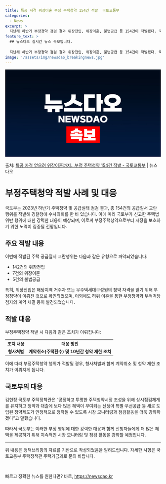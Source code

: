 ```yaml
---
title: 특공 자격 위장이혼 부정 주택청약 154건 적발  국토교통부
categories:
  - News
excerpt: >
  지난해 하반기 부정청약 점검 결과 위장전입, 위장이혼, 불법공급 등 154건이 적발됐다. 국토교통부는 202…
feature_text: >
  ## 뉴스다오 실시간 뉴스 속보입니다.

  지난해 하반기 부정청약 점검 결과 위장전입, 위장이혼, 불법공급 등 154건이 적발됐다. 국토교통부는 202…
image: '/assets/img/newsdao_breakingnews.jpg'
---
```


![뉴스다오 속보](/assets/img/newsdao_breakingnews.jpg)

<p>출처: <a href="https://newsdao.kr/3605" rel="dofollow">특공 자격 얻으려 위장이혼까지…부정 주택청약 154건 적발 - 국토교통부</a> | 뉴스다오</p>

<h1>부정주택청약 적발 사례 및 대응</h1>
<p data-ke-size="size16">국토부는 2023년 하반기 주택청약 및 공급실태 점검 결과, 총 154건의 공급질서 교란행위를 적발해 경찰청에 수사의뢰를 한 바 있습니다. 이에 따라 국토부가 신고한 주택법 위반 행위에 대한 강력한 대응이 예상되며, 이로써 부정주택청약으로부터 시장을 보호하기 위한 노력이 집중될 전망입니다.</p>

<h2 data-ke-size="size26">주요 적발 내용</h2>
<p data-ke-size="size16">이번에 적발된 주택 공급질서 교란행위는 다음과 같은 유형으로 파악되었습니다:</p>
<ul>
  <li>142건의 위장전입</li>
  <li>7건의 위장이혼</li>
  <li>5건의 불법공급</li>
</ul>
<p data-ke-size="size16">특히, 위장전입은 해당지역 거주자 또는 무주택세대구성원의 청약 자격을 얻기 위해 부정청약이 이뤄진 것으로 확인되었으며, 이외에도 허위 이혼을 통한 부정청약과 부적격당첨자의 계약 체결 등이 발견되었습니다.</p>

<h2 data-ke-size="size26">적발 대응</h2>
<p data-ke-size="size16">부정주택청약 적발 시 다음과 같은 조치가 이뤄집니다:</p>
<table>
  <tr>
    <th>조치 내용</th>
    <th>대응 방안</th>
  </tr>
  <tr>
    <td style="text-align: center; height: 17px;"><b>형사처벌</b></td>
    <td style="text-align: center; height: 17px;"><b>계약취소(주택환수) 및 10년간 청약 제한 조치</b></td>
  </tr>
</table>
<p data-ke-size="size16">이에 따라 부정주택청약 행위가 적발될 경우, 형사처벌과 함께 계약취소 및 청약 제한 조치가 이뤄지게 됩니다.</p>

<h2 data-ke-size="size26">국토부의 대응</h2>
<p data-ke-size="size16">김헌정 국토부 주택정책관은 “공정하고 투명한 주택청약시장 조성을 위해 상시점검체계를 유지하고 청약과 대출에 보다 많은 혜택이 부여되는 신생아 특별·우선공급 등 새로 도입된 청약제도가 안정적으로 정착될 수 있도록 시장 모니터링과 점검활동을 더욱 강화하겠다”고 말했습니다.</p>
<p data-ke-size="size16">따라서 국토부는 이러한 부정 행위에 대한 강력한 대응과 함께 신청자들에게 더 많은 혜택을 제공하기 위해 지속적인 시장 모니터링 및 점검 활동을 강화할 예정입니다.</p>

<hr>
<p data-ke-size="size16">위 내용은 정책브리핑의 자료를 기반으로 작성되었음을 알려드립니다. 자세한 사항은 국토교통부 주택정책관 주택기금과로 문의 바랍니다.</p>
<p data-ke-size="size16">&nbsp;</p> 

빠르고 정확한 뉴스를 원한다면? 바로, <a href="https://newsdao.kr" rel="dofollow">https://newsdao.kr</a>


